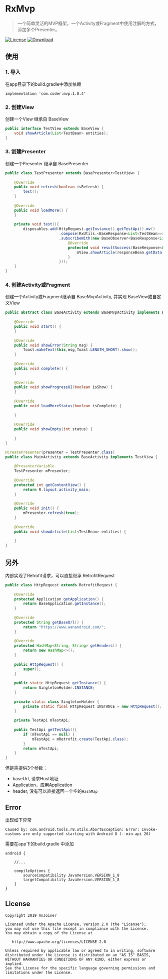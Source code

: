 # RxMvp
> 一个简单灵活的MVP框架，一个Activity或Fragment中使用注解的方式，添加多个Presenter。

[![License](https://img.shields.io/badge/license-Apache%202-green.svg)](https://www.apache.org/licenses/LICENSE-2.0)
[ ![Download](https://api.bintray.com/packages/sourfeng/repositories/mvp/images/download.svg?version=1.0.4) ](https://bintray.com/sourfeng/repositories/mvp/1.0.4/link)
## 使用

### 1. 导入

在app目录下的build.gradle中添加依赖

```
implementation 'com.coder:mvp:1.0.4'
```
### 2. 创建View
创建一个View 继承自 BaseView

```java
public interface TestView extends BaseView {
    void showArticle(List<TestBean> entities);
}
```

### 3. 创建Presenter
创建一个Presenter 继承自 BasePresenter

```java
public class TestPresenter extends BasePresenter<TestView> {
    
    @Override
    public void refresh(boolean isRefresh) {
        test();
    }
    
    @Override
    public void loadMore() {
    }
    
    private void test(){
        disposables.add(HttpRequest.getInstance().getTestApi().mv()
                        .compose(RxUtils.<BaseResponse<List<TestBean>>>rxSchedulerHelper())
                        .subscribeWith(new BaseObserver<BaseResponse<List<TestBean>>>(mView,mContext) {
                            @Override
                            protected void resultSuccess(BaseResponse<List<TestBean>> responseBean) {
                                mView.showArticle(responseBean.getData());
                            }
                        }));
    }
}
```

### 4. 创建Activity或Fragment

创建一个Activity或Fragment继承自 BaseMvpActivity, 并实现 BaseView或自定义View

```java
public abstract class BaseActivity extends BaseMvpActivity implements BaseView {
    
    @Override
    public void start() {
    }
    
    @Override
    public void showError(String msg) {
        Toast.makeText(this,msg,Toast.LENGTH_SHORT).show();
    }
    
    @Override
    public void complete() {
    }
    
    @Override
    public void showProgressUI(boolean isShow) {
    }
    
    @Override
    public void loadMoreStatus(boolean isComplete) {
        
    }
    
    @Override
    public void showEmpty(int status) {
        
    }
}
```

```java
@CreatePresenter(presenter = TestPresenter.class)
public class MainActivity extends BaseActivity implements TestView {
    
    @PresenterVariable
    TestPresenter mPresenter;
    
    @Override
    protected int getContentView() {
        return R.layout.activity_main;
    }
    
    @Override
    public void init() {
        mPresenter.refresh(true);
    }
    
    @Override
    public void showArticle(List<TestBean> entities) {
        
    }
}
```
## 另外

内部实现了Retrofit请求，可以直接继承 RetrofitRequest

```java
public class HttpRequest extends RetrofitRequest {
    
    @Override
    protected Application getApplication() {
        return BaseApplication.getInstance();
    }
    
    @Override
    protected String getBaseUrl() {
        return "https://www.wanandroid.com/";
    }
    
    @Override
    protected HashMap<String, String> getHeaders() {
        return new HashMap<>();
    }
    
    public HttpRequest() {
        super();
    }
    
    public static HttpRequest getInstance() {
        return SingletonHolder.INSTANCE;
    }
    
    private static class SingletonHolder {
        private static final HttpRequest INSTANCE = new HttpRequest();
    }
    
    private TestApi mTestApi;
    
    public TestApi getTestApi(){
        if (mTestApi == null) {
            mTestApi = mRetrofit.create(TestApi.class);
        }
        return mTestApi;
    }
}
```
但是需提供3个参数：

* baseUrl, 请求Host地址
* Application，应用Application
* header, 没有可以直接返回一个空的`HashMap` 

## Error
出现如下异常
```
Caused by: com.android.tools.r8.utils.AbortException: Error: Invoke-customs are only supported starting with Android O (--min-api 26)
```
需要在app下的build.gradle 中添加

```text
android {
    
    //...
    
    compileOptions {
        sourceCompatibility JavaVersion.VERSION_1_8
        targetCompatibility JavaVersion.VERSION_1_8
    }
}
```

## License

```
Copyright 2019 AnJoiner

Licensed under the Apache License, Version 2.0 (the "License");
you may not use this file except in compliance with the License.
You may obtain a copy of the License at

   http://www.apache.org/licenses/LICENSE-2.0

Unless required by applicable law or agreed to in writing, software
distributed under the License is distributed on an "AS IS" BASIS,
WITHOUT WARRANTIES OR CONDITIONS OF ANY KIND, either express or implied.
See the License for the specific language governing permissions and
limitations under the License.
```
